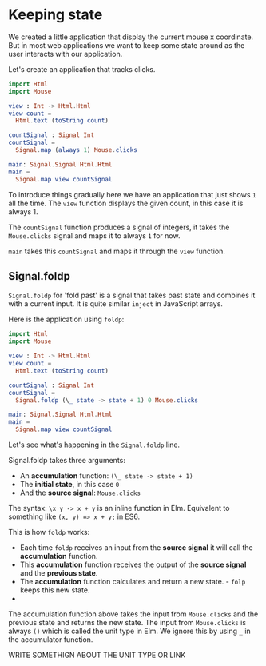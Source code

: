 # Keeping state

We created a little application that display the current mouse x coordinate. But in most web applications we want to keep some state around as the user interacts with our application. 

Let's create an application that tracks clicks.

```elm
import Html
import Mouse

view : Int -> Html.Html
view count =
  Html.text (toString count)

countSignal : Signal Int
countSignal =
  Signal.map (always 1) Mouse.clicks

main: Signal.Signal Html.Html
main =
  Signal.map view countSignal
```

To introduce things gradually here we have an application that just shows `1` all the time. The `view` function displays the given count, in this case it is always 1.

The `countSignal` function produces a signal of integers, it takes the `Mouse.clicks` signal and maps it to always `1` for now.

`main` takes this `countSignal` and maps it through the `view` function.

## Signal.foldp

`Signal.foldp` for 'fold past' is a signal that takes past state and combines it with a current input. It is quite similar `inject` in JavaScript arrays.

Here is the application using `foldp`:

```elm
import Html
import Mouse

view : Int -> Html.Html
view count =
  Html.text (toString count)

countSignal : Signal Int
countSignal =
  Signal.foldp (\_ state -> state + 1) 0 Mouse.clicks

main: Signal.Signal Html.Html
main =
  Signal.map view countSignal
```

Let's see what's happening in the `Signal.foldp` line.

Signal.foldp takes three arguments:

- An __accumulation__ function: `(\_ state -> state + 1)`
- The __initial state__, in this case `0`
- And the __source signal__: `Mouse.clicks`

The syntax: `\x y -> x + y` is an inline function in Elm. Equivalent to something like `(x, y) => x + y;` in ES6.

This is how `foldp` works:

- Each time `foldp` receives an input from the __source signal__ it will call the __accumulation__ function. 
- This __accumulation__ function receives the output of the __source signal__ and the __previous state__. 
- The __accumulation__ function calculates and return a new state. - `folp` keeps this new state.
- 

The accumulation function above takes the input from `Mouse.clicks` and the previous state and returns the new state. The input from `Mouse.clicks` is always `()` which is called the unit type in Elm. We ignore this by using `_` in the accumulator function.

WRITE SOMETHIGN ABOUT THE UNIT TYPE OR LINK
